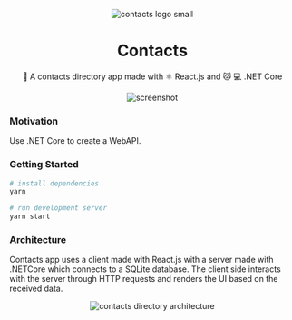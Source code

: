 <p align="center">  
  <img 
    src="https://raw.githubusercontent.com/estebanborai/contacts/master/docs/contacts-logo-small.png" 
    alt="contacts logo small"
  />
  <h1 align="center">Contacts</h1>
  <p align="center">📘 A contacts directory app made with ⚛ React.js and 🐱 💻 .NET Core</p>
</p>
<p align="center">  
  <img
    src="https://raw.githubusercontent.com/estebanborai/contacts/master/docs/screenshot.png" 
    alt="screenshot"
  />
</p>

### Motivation
Use .NET Core to create a WebAPI.

### Getting Started
```bash
# install dependencies
yarn

# run development server
yarn start
```

### Architecture
Contacts app uses a client made with React.js with a server made with .NETCore which connects to a SQLite database.
The client side interacts with the server through HTTP requests and renders the UI based on the received data.

<p align="center">  
  <img
    src="https://raw.githubusercontent.com/estebanborai/contacts/master/docs/architecture_%20diagram.png" 
    alt="contacts directory architecture"
  />
</p>
